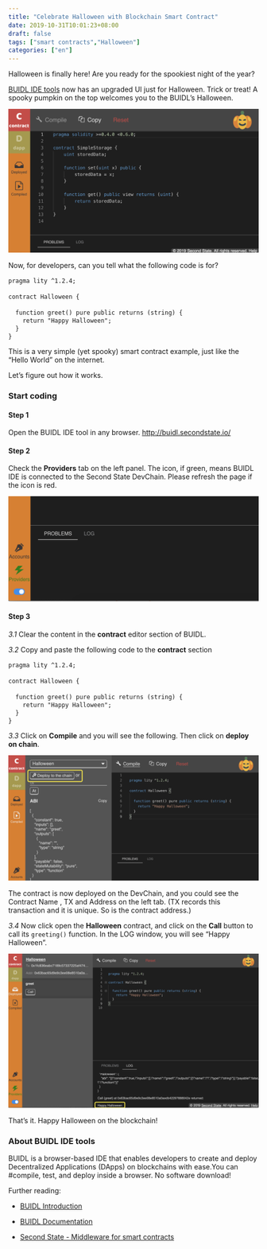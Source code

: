 ```yaml
---
title: "Celebrate Halloween with Blockchain Smart Contract"
date: 2019-10-31T10:01:23+08:00
draft: false
tags: ["smart contracts","Halloween"] 
categories: ["en"]
---
```


Halloween is finally here! Are you ready for the spookiest night of the year?

[BUIDL IDE  tools](https://secondstate.io/buidl) now has an upgraded UI just for Halloween. Trick or treat! A spooky pumpkin on the top welcomes you to the BUIDL’s Halloween.

![](/images/20191031-halloween-02.png)

Now, for developers, can you tell what the following code is for?

```
pragma lity ^1.2.4;

contract Halloween {
    
  function greet() pure public returns (string) {
    return "Happy Halloween";
  }
}
```

This is a very simple (yet spooky) smart contract example, just like the “Hello World” on the internet.

Let’s figure out how it works.

### Start coding

#### Step 1

Open the BUIDL IDE tool in any browser. http://buidl.secondstate.io/

#### Step 2

Check the **Providers** tab on the left panel. The icon, if green, means BUIDL IDE is connected to the Second State DevChain. Please refresh the page if the icon is red.

![](/images/20191031-Halloween-04.png)

#### Step 3

*3.1* Clear the content in the **contract** editor section of BUIDL.

*3.2* Copy and paste the following code to the **contract** section 

```
pragma lity ^1.2.4;

contract Halloween {
    
  function greet() pure public returns (string) {
    return "Happy Halloween";
  }
}
```

*3.3* Click on **Compile** and you will see the following. Then click on **deploy on chain**.

![](/images/20191031-Halloween-03.png)

The contract is now deployed on the DevChain, and you could see the Contract Name , TX and Address on the left tab. (TX records this transaction and it is unique. So is the contract address.)

*3.4* Now click open the **Halloween** contract, and click on the **Call** button to call its `greeting()` function. In the LOG window, you will see “Happy Halloween”.

![](/images/20191031-halloween-01.png)

That’s it. Happy Halloween on the blockchain!

### About BUIDL IDE tools

BUIDL is a browser-based IDE that enables developers to create and deploy Decentralized Applications (DApps) on blockchains with ease.‪You can #compile, test, and deploy inside a browser. No software download!‬

Further reading:

* [BUIDL Introduction](https://www.secondstate.io/buidl)

* [BUIDL Documentation](https://docs.secondstate.io/buidl-developer-tool/getting-started)

* [Second State - Middleware for smart contracts](https://www.secondstate.io/)
